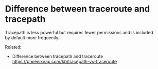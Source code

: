 # Difference between traceroute and tracepath

Tracepath is less powerful but requires fewer permissions and is included by default more frequently.

Related:

* Difference between tracepath and traceroute  
  <https://phoenixnap.com/kb/tracepath-vs-traceroute>

